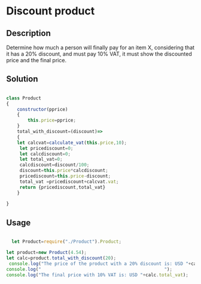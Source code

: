 # Discount product

## Description

Determine how much a person will finally pay for an item X, considering that it has a 20% discount, and must pay 10% VAT, it must show the discounted price and the final price.

## Solution

```Javascript

class Product
{
    constructor(pprice)
    {
        this.price=pprice;
    }
    total_with_discount=(discount)=>
    {
    let calcvat=calculate_vat(this.price,10);
     let pricediscount=0;
     let calcdiscount=0;
     let total_vat=0;
     calcdiscount=discount/100;
     discount=this.price*calcdiscount;
     pricediscount=this.price-discount; 
     total_vat =pricediscount+calcvat.vat; 
     return {pricediscount,total_vat}
    }
   
}
```
## Usage

```Javascript

  let Product=require("./Product").Product;

let product=new Product(4.54);
let calc=product.total_with_discount(20);
 console.log("The price of the product with a 20% discount is: USD "+calc.pricediscount);
console.log("                                              ");
console.log("The final price with 10% VAT is: USD "+calc.total_vat);


```